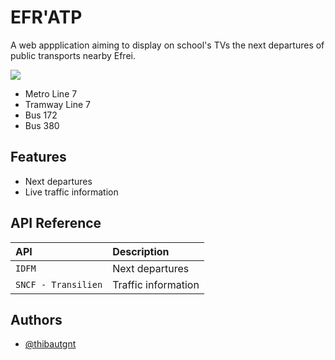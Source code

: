 
# EFR'ATP


A web appplication aiming to display on school's TVs the next departures of public transports nearby Efrei.

<img src="https://media.discordapp.net/attachments/701081732706992228/1037333588099743784/unknown.png?width=1318&height=741">

- Metro Line 7
- Tramway Line 7
- Bus 172
- Bus 380

## Features

- Next departures
- Live traffic information



## API Reference


| API       | Description                       |
| :-------- | :-------------------------------- |
| `IDFM`      | Next departures |
| `SNCF - Transilien`      | Traffic information |

## Authors

- [@thibautgnt](https://github.com/thibautgnt/)

